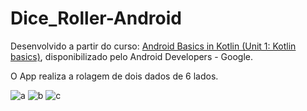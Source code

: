 # Dice_Roller-Android
Desenvolvido a partir do curso: [Android Basics in Kotlin (Unit 1: Kotlin basics)](https://developer.android.com/courses/android-basics-kotlin/unit-1), disponibilizado pelo Android Developers - Google.

O App realiza a rolagem de dois dados de 6 lados.

![a](https://github.com/DiogoMontalvao/Dice_Roller-Android/assets/109600744/03eca65f-ad60-4b28-b87d-4b63824346fc)
![b](https://github.com/DiogoMontalvao/Dice_Roller-Android/assets/109600744/511c6680-214d-40a5-aa82-5bb5642fcc38)
![c](https://github.com/DiogoMontalvao/Dice_Roller-Android/assets/109600744/ad007f03-1472-4499-9b77-d765808efcbe)
